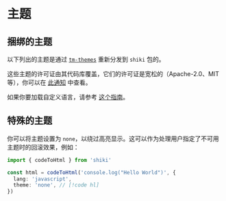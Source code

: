 # 主题

## 捆绑的主题

以下列出的主题是通过 [`tm-themes`](https://github.com/antfu/textmate-grammars-themes/tree/main/packages/tm-themes) 重新分发到 `shiki` 包的。

<ThemesList />

这些主题的许可证由其代码库覆盖，它们的许可证是宽松的（Apache-2.0、MIT 等），你可以在 [此通知](https://github.com/antfu/textmate-grammars-themes/blob/main/packages/tm-grammars/NOTICE) 中查看。

如果你要加载自定义语言，请参考 [这个指南](/guide/load-theme)。

## 特殊的主题

你可以将主题设置为 `none`，以绕过高亮显示。这可以作为处理用户指定了不可用主题时的回滚效果，例如：

```ts twoslash theme:none
import { codeToHtml } from 'shiki'

const html = codeToHtml('console.log("Hello World")', {
  lang: 'javascript',
  theme: 'none', // [!code hl]
})
```
